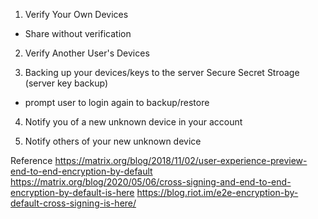 

1) Verify Your Own Devices
- Share without verification

2) Verify Another User's Devices

3) Backing up your devices/keys to the server 
Secure Secret Stroage (server key backup)
- prompt user to login again to backup/restore

4) Notify you of a new unknown device in your account

5) Notify others of your new unknown device

Reference
https://matrix.org/blog/2018/11/02/user-experience-preview-end-to-end-encryption-by-default
https://matrix.org/blog/2020/05/06/cross-signing-and-end-to-end-encryption-by-default-is-here
https://blog.riot.im/e2e-encryption-by-default-cross-signing-is-here/
